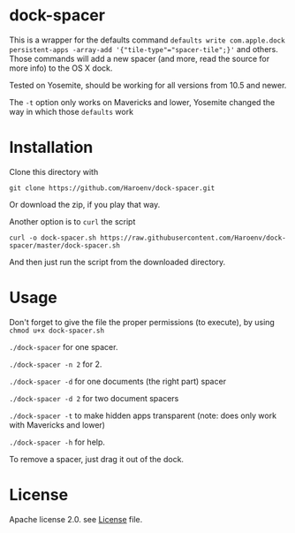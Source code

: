 # dock-spacer
This is a wrapper for the defaults command
`defaults write com.apple.dock persistent-apps -array-add '{"tile-type"="spacer-tile";}'` and others.
Those commands will add a new spacer (and more, read the source for more info) to the OS X dock.

Tested on Yosemite, should be working for all versions from 10.5 and newer.

The `-t` option only works on Mavericks and lower, Yosemite changed the way in which those `defaults` work

# Installation

Clone this directory with

    git clone https://github.com/Haroenv/dock-spacer.git

Or download the zip, if you play that way.

Another option is to `curl` the script

    curl -o dock-spacer.sh https://raw.githubusercontent.com/Haroenv/dock-spacer/master/dock-spacer.sh

And then just run the script from the downloaded directory.

# Usage

Don't forget to give the file the proper permissions (to execute), by using `chmod u+x dock-spacer.sh`

`./dock-spacer` for one spacer.

`./dock-spacer -n 2` for 2.

`./dock-spacer -d` for one documents (the right part) spacer

`./dock-spacer -d 2` for two document spacers

`./dock-spacer -t` to make hidden apps transparent (note: does only work with Mavericks and lower)

`./dock-spacer -h` for help.

To remove a spacer, just drag it out of the dock.

# License

Apache license 2.0. see [License](LICENSE) file.